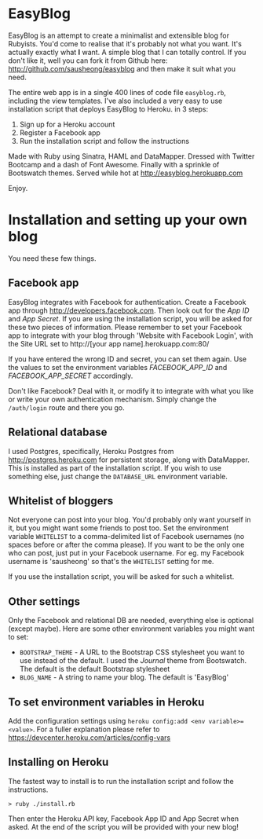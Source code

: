 # EasyBlog

EasyBlog is an attempt to create a minimalist and extensible blog for Rubyists. You'd come to realise that it's probably not what you want. It's actually exactly what **I** want. A simple blog that I can totally control. If you don't like it, well you can fork it from Github here: http://github.com/sausheong/easyblog and then make it suit what you need. 

The entire web app is in a single 400 lines of code file `easyblog.rb`, including the view templates. I've also included a very easy to use installation script that deploys EasyBlog to Heroku. in 3 steps:

1. Sign up for a Heroku account
2. Register a Facebook app
3. Run the installation script and follow the instructions

Made with Ruby using Sinatra, HAML and DataMapper. Dressed with Twitter Bootcamp and a dash of Font Awesome. Finally with a sprinkle of Bootswatch themes. Served while hot at http://easyblog.herokuapp.com

Enjoy.

# Installation and setting up your own blog

You need these few things.

## Facebook app

EasyBlog integrates with Facebook for authentication. Create a Facebook app through http://developers.facebook.com. Then look out for the *App ID* and *App Secret*. If you are using the installation script, you will be asked for these two pieces of information. Please remember to set your Facebook app to integrate with your blog through 'Website with Facebook Login', with the Site URL set to http://[your app name].herokuapp.com:80/

If you have entered the wrong ID and secret, you can set them again. Use the values to set the environment variables *FACEBOOK_APP_ID* and *FACEBOOK_APP_SECRET* accordingly.

Don't like Facebook? Deal with it, or modify it to integrate with what you like or write your own authentication mechanism. Simply change the `/auth/login` route and there you go.

## Relational database

I used Postgres, specifically, Heroku Postgres from http://postgres.heroku.com for persistent storage, along with DataMapper. This is installed as part of the installation script. If you wish to use something else, just change the `DATABASE_URL` environment variable.
  
## Whitelist of bloggers

Not everyone can post into your blog. You'd probably only want yourself in it, but you might want some friends to post too. Set the environment variable `WHITELIST` to a comma-delimited list of Facebook usernames (no spaces before or after the comma please). If you want to be the only one who can post, just put in your Facebook username. For eg. my Facebook username is 'sausheong' so that's the `WHITELIST` setting for me.

If you use the installation script, you will be asked for such a whitelist. 


## Other settings

Only the Facebook and relational DB are needed, everything else is optional (except maybe). Here are some other environment variables you might want to set:

* `BOOTSTRAP_THEME` - A URL to the Bootstrap CSS stylesheet you want to use instead of the default. I used the *Journal* theme from Bootswatch. The default is the default Bootstrap stylesheet
* `BLOG_NAME` - A string to name your blog. The default is 'EasyBlog'

## To set environment variables in Heroku

Add the configuration settings using `heroku config:add <env variable>=<value>`. For a fuller explanation please refer to https://devcenter.heroku.com/articles/config-vars
  
## Installing on Heroku

The fastest way to install is to run the installation script and follow the instructions.
    
    > ruby ./install.rb
    
Then enter the Heroku API key, Facebook App ID and App Secret when asked. At the end of the script you will be provided with your new blog!
  